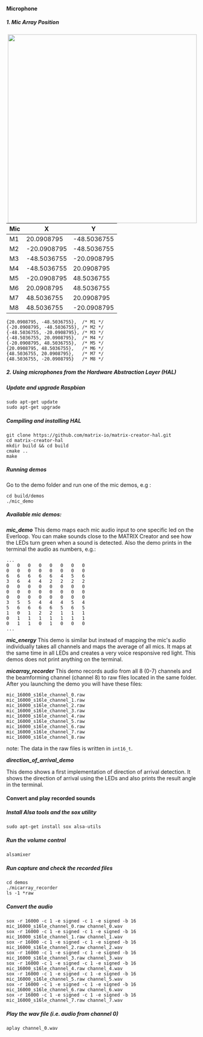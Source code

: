 #### Microphone

##### 1. Mic Array Position

<a href="https://github.com/matrix-io/matrix-documentation/blob/yc/improving_mic_doc/docs/Hardware/mic_position.jpg"><img src="https://github.com/matrix-io/matrix-documentation/blob/yc/improving_mic_doc/docs/Hardware/mic_position.jpg" align="right" width="500" ></a>

| Mic  |      X      |      Y      |  
| ---- | ----------- | ----------- |  
|  M1  |  20.0908795 | -48.5036755 |
|  M2  | -20.0908795 | -48.5036755 |
|  M3  | -48.5036755 | -20.0908795 |
|  M4  | -48.5036755 |  20.0908795 |
|  M5  | -20.0908795 |  48.5036755 |
|  M6  |  20.0908795 |  48.5036755 |
|  M7  |  48.5036755 |  20.0908795 |
|  M8  |  48.5036755 | -20.0908795 |


    {20.0908795, -48.5036755},  /* M1 */
    {-20.0908795, -48.5036755}, /* M2 */
    {-48.5036755, -20.0908795}, /* M3 */
    {-48.5036755, 20.0908795},  /* M4 */
    {-20.0908795, 48.5036755},  /* M5 */
    {20.0908795, 48.5036755},   /* M6 */
    {48.5036755, 20.0908795},   /* M7 */
    {48.5036755, -20.0908795}   /* M8 */

##### 2. Using microphones from the Hardware Abstraction Layer (HAL) 

##### Update and upgrade Raspbian
    sudo apt-get update
    sudo apt-get upgrade

##### Compiling and installing HAL
    git clone https://github.com/matrix-io/matrix-creator-hal.git
    cd matrix-creator-hal 
    mkdir build && cd build
    cmake ..
    make
##### Running demos

Go to the demo folder and run one of the mic demos, e.g :

    cd build/demos
    ./mic_demo

##### Available mic demos: 

*__mic_demo__*
This demo maps each mic audio input to one specific led on the Everloop. You can make sounds close to the MATRIX Creator and see how the LEDs turn green when a sound is detected. Also the demo prints in the terminal the audio as numbers, e.g.:

    ...
    0   0   0   0   0   0   0   0   
    0   0   0   0   0   0   0   0   
    6   6   6   6   6   4   5   6   
    3   6   4   4   2   2   2   2   
    0   0   0   0   0   0   0   0   
    0   0   0   0   0   0   0   0   
    0   0   0   0   0   0   0   0   
    3   5   5   4   4   4   5   4   
    5   6   6   6   6   5   6   5   
    1   0   1   2   2   1   1   1   
    0   1   1   1   1   1   1   1   
    0   1   1   0   1   0   0   0   
    ...

__*mic_energy*__
This demo is similar but instead of mapping the mic's audio individually takes all channels and maps the average of all mics. It maps at the same time in all LEDs and creates a very voice responsive red light. This demos does not print anything on the terminal.

__*micarray_recorder*__
This demo records audio from all 8 (0-7) channels and the beamforming channel (channel 8) to raw files located in the same folder. After you launching the demo you will have these files:
    
    mic_16000_s16le_channel_0.raw
    mic_16000_s16le_channel_1.raw
    mic_16000_s16le_channel_2.raw
    mic_16000_s16le_channel_3.raw
    mic_16000_s16le_channel_4.raw
    mic_16000_s16le_channel_5.raw
    mic_16000_s16le_channel_6.raw
    mic_16000_s16le_channel_7.raw
    mic_16000_s16le_channel_8.raw

note: The data in the raw files is written in `int16_t`. 

__*direction_of_arrival_demo*__

This demo shows a first implementation of direction of arrival detection. It shows the direction of arrival using the LEDs and also prints the result angle in the terminal.

#### Convert and play recorded sounds 


##### Install _Alsa tools_ and the _sox_ utility

    sudo apt-get install sox alsa-utils 

##### Run the volume control

    alsamixer

##### Run capture and check the recorded files

    cd demos
    ./micarray_recorder
    ls -1 *raw

##### Convert the audio

    sox -r 16000 -c 1 -e signed -c 1 -e signed -b 16 mic_16000_s16le_channel_0.raw channel_0.wav
    sox -r 16000 -c 1 -e signed -c 1 -e signed -b 16 mic_16000_s16le_channel_1.raw channel_1.wav
    sox -r 16000 -c 1 -e signed -c 1 -e signed -b 16 mic_16000_s16le_channel_2.raw channel_2.wav
    sox -r 16000 -c 1 -e signed -c 1 -e signed -b 16 mic_16000_s16le_channel_3.raw channel_3.wav
    sox -r 16000 -c 1 -e signed -c 1 -e signed -b 16 mic_16000_s16le_channel_4.raw channel_4.wav
    sox -r 16000 -c 1 -e signed -c 1 -e signed -b 16 mic_16000_s16le_channel_5.raw channel_5.wav
    sox -r 16000 -c 1 -e signed -c 1 -e signed -b 16 mic_16000_s16le_channel_6.raw channel_6.wav
    sox -r 16000 -c 1 -e signed -c 1 -e signed -b 16 mic_16000_s16le_channel_7.raw channel_7.wav


##### Play the wav file (i.e. audio from channel 0)

    aplay channel_0.wav



